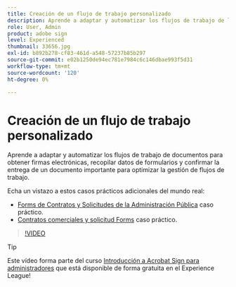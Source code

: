 ```yaml
---
title: Creación de un flujo de trabajo personalizado
description: Aprende a adaptar y automatizar los flujos de trabajo de los documentos para obtener rápidamente firmas electrónicas y recopilar datos de formularios
role: User, Admin
product: adobe sign
level: Experienced
thumbnail: 33656.jpg
exl-id: b892b278-cf83-461d-a548-57237b85b297
source-git-commit: e02b1250de94ec781e7984c6c146dbae993f5d31
workflow-type: tm+mt
source-wordcount: '120'
ht-degree: 0%

---
```


# Creación de un flujo de trabajo personalizado

Aprende a adaptar y automatizar los flujos de trabajo de documentos para obtener firmas electrónicas, recopilar datos de formularios y confirmar la entrega de un documento importante para optimizar la gestión de flujos de trabajo.

Echa un vistazo a estos casos prácticos adicionales del mundo real:

* [Forms de Contratos y Solicitudes de la Administración Pública](https://experienceleague.adobe.com/docs/document-cloud-learn/sign-learning-hub/expand/recipes/gov/usecasegovcontracts.html?lang=en) caso práctico.
* [Contratos comerciales y solicitud Forms](https://experienceleague.adobe.com/docs/document-cloud-learn/sign-learning-hub/expand/recipes/com/usecasecomcontracts.html?lang=en) caso práctico.

>[!VIDEO](https://video.tv.adobe.com/v/33656?hidetitle=true)

>[!TIP]
>
>Este vídeo forma parte del curso [Introducción a Acrobat Sign para administradores](https://experienceleague.adobe.com/?recommended=Sign-A-1-2020.2) que está disponible de forma gratuita en el Experience League!
